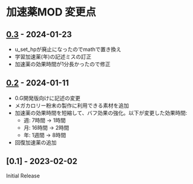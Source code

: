 # 加速薬MOD 変更点

## [0.3] - 2024-01-23
- u_set_hpが廃止になったのでmathで置き換え
- 学習加速薬(年)の記述ミスの訂正
- 加速薬の効果時間が1分長かったので修正

## [0.2] - 2024-01-11
- 0.G開発版向けに記述の変更
- メガカロリー粉末の製作に利用できる素材を追加
- 加速薬の効果時間を短縮して、バフ効果の強化。以下が変更した効果時間:
    - 週: 7時間 -> 1時間
    - 月: 16時間 -> 2時間
    - 年: 1週間 -> 8時間
- 回復加速薬の追加

## [0.1] - 2023-02-02
Initial Release

[0.2]: https://github.com/tlshtivo053153/cdda-speedup-drug/compare/v0.1...v0.2
[0.3]: https://github.com/tlshtivo053153/cdda-speedup-drug/compare/v0.2...v0.3
